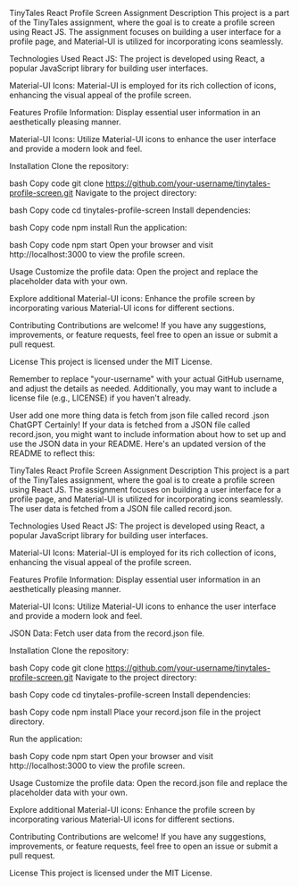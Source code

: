 TinyTales React Profile Screen Assignment
Description
This project is a part of the TinyTales assignment, where the goal is to create a profile screen using React JS. The assignment focuses on building a user interface for a profile page, and Material-UI is utilized for incorporating icons seamlessly.

Technologies Used
React JS: The project is developed using React, a popular JavaScript library for building user interfaces.

Material-UI Icons: Material-UI is employed for its rich collection of icons, enhancing the visual appeal of the profile screen.

Features
Profile Information: Display essential user information in an aesthetically pleasing manner.

Material-UI Icons: Utilize Material-UI icons to enhance the user interface and provide a modern look and feel.

Installation
Clone the repository:

bash
Copy code
git clone https://github.com/your-username/tinytales-profile-screen.git
Navigate to the project directory:

bash
Copy code
cd tinytales-profile-screen
Install dependencies:

bash
Copy code
npm install
Run the application:

bash
Copy code
npm start
Open your browser and visit http://localhost:3000 to view the profile screen.

Usage
Customize the profile data: Open the project and replace the placeholder data with your own.

Explore additional Material-UI icons: Enhance the profile screen by incorporating various Material-UI icons for different sections.

Contributing
Contributions are welcome! If you have any suggestions, improvements, or feature requests, feel free to open an issue or submit a pull request.

License
This project is licensed under the MIT License.

Remember to replace "your-username" with your actual GitHub username, and adjust the details as needed. Additionally, you may want to include a license file (e.g., LICENSE) if you haven't already.

User
add one more thing data is fetch from json file called record .json
ChatGPT
Certainly! If your data is fetched from a JSON file called record.json, you might want to include information about how to set up and use the JSON data in your README. Here's an updated version of the README to reflect this:

TinyTales React Profile Screen Assignment
Description
This project is a part of the TinyTales assignment, where the goal is to create a profile screen using React JS. The assignment focuses on building a user interface for a profile page, and Material-UI is utilized for incorporating icons seamlessly. The user data is fetched from a JSON file called record.json.

Technologies Used
React JS: The project is developed using React, a popular JavaScript library for building user interfaces.

Material-UI Icons: Material-UI is employed for its rich collection of icons, enhancing the visual appeal of the profile screen.

Features
Profile Information: Display essential user information in an aesthetically pleasing manner.

Material-UI Icons: Utilize Material-UI icons to enhance the user interface and provide a modern look and feel.

JSON Data: Fetch user data from the record.json file.

Installation
Clone the repository:

bash
Copy code
git clone https://github.com/your-username/tinytales-profile-screen.git
Navigate to the project directory:

bash
Copy code
cd tinytales-profile-screen
Install dependencies:

bash
Copy code
npm install
Place your record.json file in the project directory.

Run the application:

bash
Copy code
npm start
Open your browser and visit http://localhost:3000 to view the profile screen.

Usage
Customize the profile data: Open the record.json file and replace the placeholder data with your own.

Explore additional Material-UI icons: Enhance the profile screen by incorporating various Material-UI icons for different sections.

Contributing
Contributions are welcome! If you have any suggestions, improvements, or feature requests, feel free to open an issue or submit a pull request.

License
This project is licensed under the MIT License.